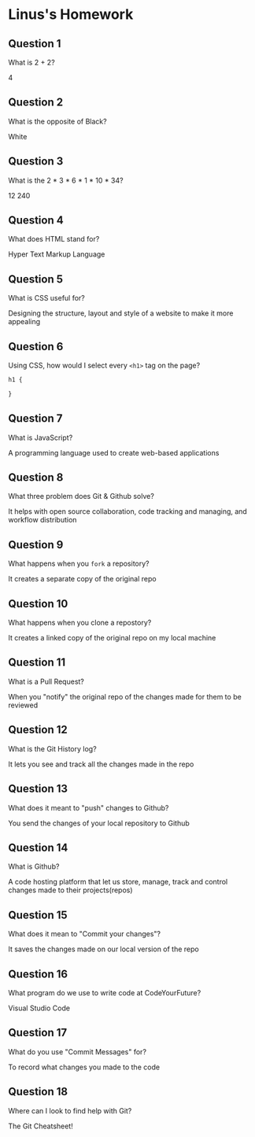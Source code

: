 # Linus's Homework

## Question 1

What is 2 + 2?

4

## Question 2

What is the opposite of Black?

White

## Question 3

What is the  2 * 3 * 6 * 1 * 10 * 34?

12 240

## Question 4 

What does HTML stand for?

Hyper Text Markup Language

## Question 5

What is CSS useful for?

Designing the structure, layout and style of a website to make it more appealing

## Question 6

Using CSS, how would I select every `<h1>` tag on the page?

```css
h1 {

}
```

## Question 7

What is JavaScript?

A programming language used to create web-based applications

## Question 8

What three problem does Git & Github solve?

It helps with open source collaboration, code tracking and managing, and workflow distribution

## Question 9

What happens when you `fork` a repository?

It creates a separate copy of the original repo

## Question 10 

What happens when you clone a repostory?

It creates a linked copy of the original repo on my local machine

## Question 11

What is a Pull Request?

When you "notify" the original repo of the changes made for them to be reviewed

## Question 12

What is the Git History log?

It lets you see and track all the changes made in the repo

## Question 13

What does it meant to "push" changes to Github?

You send the changes of your local repository to Github

## Question 14

What is Github?

A code hosting platform that let us store, manage, track and control changes made to their projects(repos) 

## Question 15

What does it mean to "Commit your changes"?

It saves the changes made on our local version of the repo

## Question 16

What program do we use to write code at CodeYourFuture?

Visual Studio Code

## Question 17

What do you use "Commit Messages" for?

To record what changes you made to the code

## Question 18

Where can I look to find help with Git?

The Git Cheatsheet!
